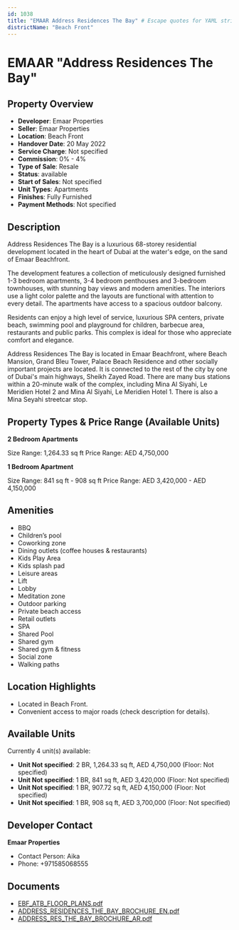 ```yaml
---
id: 1038
title: "EMAAR Address Residences The Bay" # Escape quotes for YAML string
districtName: "Beach Front"
---
```


# EMAAR "Address Residences The Bay"

## Property Overview
- **Developer**: Emaar Properties
- **Seller**: Emaar Properties
- **Location**: Beach Front
- **Handover Date**: 20 May 2022
- **Service Charge**: Not specified
- **Commission**: 0% - 4%
- **Type of Sale**: Resale
- **Status**: available
- **Start of Sales**: Not specified
- **Unit Types**: Apartments
- **Finishes**: Fully Furnished
- **Payment Methods**: Not specified

## Description
Address Residences The Bay is a luxurious 68-storey residential development located in the heart of Dubai at the water's edge, on the sand of Emaar Beachfront.

The development features a collection of meticulously designed furnished 1-3 bedroom apartments, 3-4 bedroom penthouses and 3-bedroom townhouses, with stunning bay views and modern amenities. The interiors use a light color palette and the layouts are functional with attention to every detail. The apartments have access to a spacious outdoor balcony.

Residents can enjoy a high level of service, luxurious SPA centers, private beach, swimming pool and playground for children, barbecue area, restaurants and public parks.  This complex is ideal for those who appreciate comfort and elegance.

Address Residences The Bay is located in Emaar Beachfront, where Beach Mansion, Grand Bleu Tower, Palace Beach Residence and other socially important projects are located. It is connected to the rest of the city by one of Dubai's main highways, Sheikh Zayed Road. There are many bus stations within a 20-minute walk of the complex, including Mina Al Siyahi, Le Meridien Hotel 2 and Mina Al Siyahi, Le Meridien Hotel 1. There is also a Mina Seyahi streetcar stop.

## Property Types & Price Range (Available Units)
**2 Bedroom Apartments**

Size Range: 1,264.33 sq ft
Price Range: AED 4,750,000

**1 Bedroom Apartment**

Size Range: 841 sq ft - 908 sq ft
Price Range: AED 3,420,000 - AED 4,150,000

## Amenities
- BBQ
- Children’s pool
- Coworking zone
- Dining outlets  (coffee houses & restaurants)
- Kids Play Area
- Kids splash pad
- Leisure areas
- Lift
- Lobby
- Meditation zone
- Outdoor parking
- Private beach access
- Retail outlets
- SPA
- Shared Pool
- Shared gym
- Shared gym & fitness
- Social zone
- Walking paths

## Location Highlights
- Located in Beach Front.
- Convenient access to major roads (check description for details).

## Available Units
Currently 4 unit(s) available:
- **Unit Not specified**: 2 BR, 1,264.33 sq ft, AED 4,750,000 (Floor: Not specified)
- **Unit Not specified**: 1 BR, 841 sq ft, AED 3,420,000 (Floor: Not specified)
- **Unit Not specified**: 1 BR, 907.72 sq ft, AED 4,150,000 (Floor: Not specified)
- **Unit Not specified**: 1 BR, 908 sq ft, AED 3,700,000 (Floor: Not specified)

## Developer Contact
**Emaar Properties**
- Contact Person: Aika
- Phone: +971585068555

## Documents
- [EBF_ATB_FLOOR_PLANS.pdf](https://cdn.geniemap.net/2025/03/27/HQA2yHJhG2gn2Y6UOi0XLE0ur8ETkKSsejDhozxu.pdf)
- [ADDRESS_RESIDENCES_THE_BAY_BROCHURE_EN.pdf](https://cdn.geniemap.net/2025/03/27/6Nj5nL5l7EKMOznw217VBJWOuf7JZBQMoUHK5mMC.pdf)
- [ADDRESS_RES_THE_BAY_BROCHURE_AR.pdf](https://cdn.geniemap.net/2025/03/27/xsaPjUL3kl8Y4G0BtMwHHApQ9BS5V8T1tWJ9i61V.pdf)

